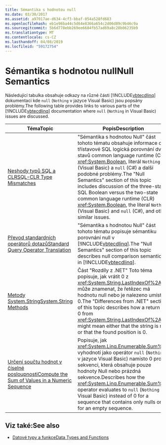 ```yaml
---
title: Sémantika s hodnotou null
ms.date: 03/30/2017
ms.assetid: a97017ae-d634-4cf3-bbaf-054a528fd683
ms.openlocfilehash: eb1e96ba44c5d64e8366a654c2d06d89c9b46c9a
ms.sourcegitcommit: 5b6d778ebb269ee6684fb57ad69a8c28b06235b9
ms.translationtype: MT
ms.contentlocale: cs-CZ
ms.lasthandoff: 04/08/2019
ms.locfileid: "59172754"
---
```

# <a name="null-semantics"></a><span data-ttu-id="a03b0-102">Sémantika s hodnotou null</span><span class="sxs-lookup"><span data-stu-id="a03b0-102">Null Semantics</span></span>
<span data-ttu-id="a03b0-103">Následující tabulka obsahuje odkazy na různé části [!INCLUDE[vbtecdlinq](../../../../../../includes/vbtecdlinq-md.md)] dokumentaci kde `null` (`Nothing` v jazyce Visual Basic) jsou popsány problémy.</span><span class="sxs-lookup"><span data-stu-id="a03b0-103">The following table provides links to various parts of the [!INCLUDE[vbtecdlinq](../../../../../../includes/vbtecdlinq-md.md)] documentation where `null` (`Nothing` in Visual Basic) issues are discussed.</span></span>  
  
|<span data-ttu-id="a03b0-104">Téma</span><span class="sxs-lookup"><span data-stu-id="a03b0-104">Topic</span></span>|<span data-ttu-id="a03b0-105">Popis</span><span class="sxs-lookup"><span data-stu-id="a03b0-105">Description</span></span>|  
|-----------|-----------------|  
|[<span data-ttu-id="a03b0-106">Neshody typů SQL a CLR</span><span class="sxs-lookup"><span data-stu-id="a03b0-106">SQL-CLR Type Mismatches</span></span>](../../../../../../docs/framework/data/adonet/sql/linq/sql-clr-type-mismatches.md)|<span data-ttu-id="a03b0-107">"Sémantika s hodnotou Null" část tohoto tématu obsahuje informace o třístavové SQL logická porovnání dvou stavů common language runtime (CLR) <xref:System.Boolean>, literál `Nothing` (Visual Basic) a `null` (C#) a další podobné problémy.</span><span class="sxs-lookup"><span data-stu-id="a03b0-107">The "Null Semantics" section of this topic includes discussion of the three-state SQL Boolean versus the two-state common language runtime (CLR) <xref:System.Boolean>, the literal `Nothing` (Visual Basic) and `null` (C#), and other similar issues.</span></span>|  
|[<span data-ttu-id="a03b0-108">Převod standardních operátorů dotazů</span><span class="sxs-lookup"><span data-stu-id="a03b0-108">Standard Query Operator Translation</span></span>](../../../../../../docs/framework/data/adonet/sql/linq/standard-query-operator-translation.md)|<span data-ttu-id="a03b0-109">"Sémantika s hodnotou Null" část tohoto tématu popisuje sémantiku porovnání null v [!INCLUDE[vbtecdlinq](../../../../../../includes/vbtecdlinq-md.md)].</span><span class="sxs-lookup"><span data-stu-id="a03b0-109">The "Null Semantics" section of this topic describes null comparison semantics in [!INCLUDE[vbtecdlinq](../../../../../../includes/vbtecdlinq-md.md)].</span></span>|  
|[<span data-ttu-id="a03b0-110">Metody System.String</span><span class="sxs-lookup"><span data-stu-id="a03b0-110">System.String Methods</span></span>](../../../../../../docs/framework/data/adonet/sql/linq/system-string-methods.md)|<span data-ttu-id="a03b0-111">Část "Rozdíly z .NET" Toto téma popisuje, jak vrátit 0 z <xref:System.String.LastIndexOf%2A> může znamenat, že řetězec má hodnotu null nebo je nalezeno umístění 0.</span><span class="sxs-lookup"><span data-stu-id="a03b0-111">The "Differences from .NET" section of this topic describes how a return of 0 from <xref:System.String.LastIndexOf%2A> might mean either that the string is null or that the found position is 0.</span></span>|  
|[<span data-ttu-id="a03b0-112">Určení součtu hodnot v číselné posloupnosti</span><span class="sxs-lookup"><span data-stu-id="a03b0-112">Compute the Sum of Values in a Numeric Sequence</span></span>](../../../../../../docs/framework/data/adonet/sql/linq/compute-the-sum-of-values-in-a-numeric-sequence.md)|<span data-ttu-id="a03b0-113">Popisuje, jak <xref:System.Linq.Enumerable.Sum%2A> vyhodnotí jako operátor `null` (`Nothing` v jazyce Visual Basic) namísto 0 pro sekvenci, která obsahuje pouze hodnoty Null nebo prázdná sekvence.</span><span class="sxs-lookup"><span data-stu-id="a03b0-113">Describes how the <xref:System.Linq.Enumerable.Sum%2A> operator evaluates to `null` (`Nothing` in Visual Basic) instead of 0 for a sequence that contains only nulls or for an empty sequence.</span></span>|  
  
## <a name="see-also"></a><span data-ttu-id="a03b0-114">Viz také:</span><span class="sxs-lookup"><span data-stu-id="a03b0-114">See also</span></span>

- [<span data-ttu-id="a03b0-115">Datové typy a funkce</span><span class="sxs-lookup"><span data-stu-id="a03b0-115">Data Types and Functions</span></span>](../../../../../../docs/framework/data/adonet/sql/linq/data-types-and-functions.md)
